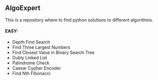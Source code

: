 ## AlgoExpert

This is a repository where to find python solutions to different algorithms.

#### EASY:
* Depth First Search
* Find Three Largest Numbers
* Find Closest Value in Binary Search Tree
* Dubly Linked List
* Palindrome Check
* Caesar Cypher Encoder
* Find Nth Fibonacci


